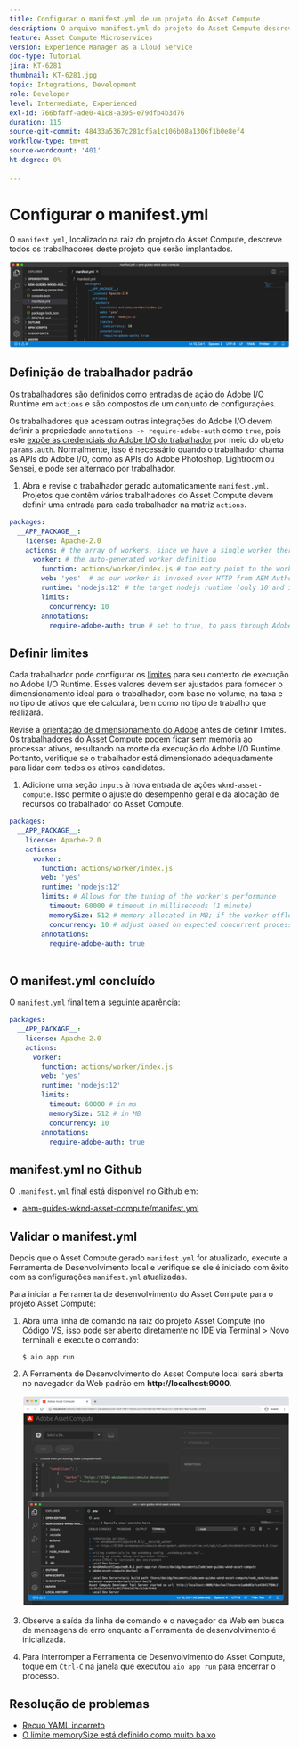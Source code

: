 ```yaml
---
title: Configurar o manifest.yml de um projeto do Asset Compute
description: O arquivo manifest.yml do projeto do Asset Compute descreve todos os funcionários neste projeto que serão implantados.
feature: Asset Compute Microservices
version: Experience Manager as a Cloud Service
doc-type: Tutorial
jira: KT-6281
thumbnail: KT-6281.jpg
topic: Integrations, Development
role: Developer
level: Intermediate, Experienced
exl-id: 766bfaff-ade0-41c8-a395-e79dfb4b3d76
duration: 115
source-git-commit: 48433a5367c281cf5a1c106b08a1306f1b0e8ef4
workflow-type: tm+mt
source-wordcount: '401'
ht-degree: 0%

---
```


# Configurar o manifest.yml

O `manifest.yml`, localizado na raiz do projeto do Asset Compute, descreve todos os trabalhadores deste projeto que serão implantados.

![manifest.yml](./assets/manifest/manifest.png)

## Definição de trabalhador padrão

Os trabalhadores são definidos como entradas de ação do Adobe I/O Runtime em `actions` e são compostos de um conjunto de configurações.

Os trabalhadores que acessam outras integrações do Adobe I/O devem definir a propriedade `annotations -> require-adobe-auth` como `true`, pois este [expõe as credenciais do Adobe I/O do trabalhador](https://experienceleague.adobe.com/docs/asset-compute/using/extend/develop-custom-application.html#access-adobe-apis) por meio do objeto `params.auth`. Normalmente, isso é necessário quando o trabalhador chama as APIs do Adobe I/O, como as APIs do Adobe Photoshop, Lightroom ou Sensei, e pode ser alternado por trabalhador.

1. Abra e revise o trabalhador gerado automaticamente `manifest.yml`. Projetos que contêm vários trabalhadores do Asset Compute devem definir uma entrada para cada trabalhador na matriz `actions`.

```yml
packages:
  __APP_PACKAGE__:
    license: Apache-2.0
    actions: # the array of workers, since we have a single worker there is only one entry beneath actions
      worker: # the auto-generated worker definition
        function: actions/worker/index.js # the entry point to the worker 
        web: 'yes'  # as our worker is invoked over HTTP from AEM Author service
        runtime: 'nodejs:12' # the target nodejs runtime (only 10 and 12 are supported)
        limits:
          concurrency: 10
        annotations:
          require-adobe-auth: true # set to true, to pass through Adobe I/O access token/client id via params.auth in the worker, typically required when the worker calls out to Adobe I/O APIs such as the Adobe Photoshop, Lightroom or Sensei APIs.
```

## Definir limites

Cada trabalhador pode configurar os [limites](https://www.adobe.io/apis/experienceplatform/runtime/docs.html#!adobedocs/adobeio-runtime/master/guides/system_settings.md) para seu contexto de execução no Adobe I/O Runtime. Esses valores devem ser ajustados para fornecer o dimensionamento ideal para o trabalhador, com base no volume, na taxa e no tipo de ativos que ele calculará, bem como no tipo de trabalho que realizará.

Revise a [orientação de dimensionamento do Adobe](https://experienceleague.adobe.com/docs/asset-compute/using/extend/develop-custom-application.html#sizing-workers) antes de definir limites. Os trabalhadores do Asset Compute podem ficar sem memória ao processar ativos, resultando na morte da execução do Adobe I/O Runtime. Portanto, verifique se o trabalhador está dimensionado adequadamente para lidar com todos os ativos candidatos.

1. Adicione uma seção `inputs` à nova entrada de ações `wknd-asset-compute`. Isso permite o ajuste do desempenho geral e da alocação de recursos do trabalhador do Asset Compute.

```yml
packages:
  __APP_PACKAGE__:
    license: Apache-2.0
    actions: 
      worker:
        function: actions/worker/index.js 
        web: 'yes' 
        runtime: 'nodejs:12'
        limits: # Allows for the tuning of the worker's performance
          timeout: 60000 # timeout in milliseconds (1 minute)
          memorySize: 512 # memory allocated in MB; if the worker offloads heavy computational work to other Web services this number can be reduced
          concurrency: 10 # adjust based on expected concurrent processing and timeout 
        annotations:
          require-adobe-auth: true
           
```

## O manifest.yml concluído

O `manifest.yml` final tem a seguinte aparência:

```yml
packages:
  __APP_PACKAGE__:
    license: Apache-2.0
    actions: 
      worker:
        function: actions/worker/index.js 
        web: 'yes' 
        runtime: 'nodejs:12'
        limits:
          timeout: 60000 # in ms
          memorySize: 512 # in MB
          concurrency: 10 
        annotations:
          require-adobe-auth: true
```

## manifest.yml no Github

O `.manifest.yml` final está disponível no Github em:

+ [aem-guides-wknd-asset-compute/manifest.yml](https://github.com/adobe/aem-guides-wknd-asset-compute/blob/master/manifest.yml)


## Validar o manifest.yml

Depois que o Asset Compute gerado `manifest.yml` for atualizado, execute a Ferramenta de Desenvolvimento local e verifique se ele é iniciado com êxito com as configurações `manifest.yml` atualizadas.

Para iniciar a Ferramenta de desenvolvimento do Asset Compute para o projeto Asset Compute:

1. Abra uma linha de comando na raiz do projeto Asset Compute (no Código VS, isso pode ser aberto diretamente no IDE via Terminal > Novo terminal) e execute o comando:

   ```
   $ aio app run
   ```

1. A Ferramenta de Desenvolvimento do Asset Compute local será aberta no navegador da Web padrão em __http://localhost:9000__.

   ![aio aplicativo executado](assets/environment-variables/aio-app-run.png)

1. Observe a saída da linha de comando e o navegador da Web em busca de mensagens de erro enquanto a Ferramenta de desenvolvimento é inicializada.
1. Para interromper a Ferramenta de Desenvolvimento do Asset Compute, toque em `Ctrl-C` na janela que executou `aio app run` para encerrar o processo.

## Resolução de problemas

+ [Recuo YAML incorreto](../troubleshooting.md#incorrect-yaml-indentation)
+ [O limite memorySize está definido como muito baixo](../troubleshooting.md#memorysize-limit-is-set-too-low)
